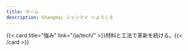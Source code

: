 ```yaml
---
title: ホーム
description: Shangmai シャンマイ へようこそ
---
```

{{< card title="強み" link="/ja/tech/" >}}材料と工法で革新を続ける。{{< /card >}}
